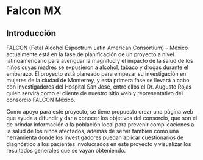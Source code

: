 # Falcon MX

## Introducción 
FALCON (Fetal Alcohol Espectrum Latin American Consortium) – México actualmente está en la fase de planificación de un proyecto a nivel latinoamericano para averiguar la magnitud y el impacto de la salud de los niños cuyas madres se expusieron a alcohol, tabaco y drogas durante el embarazo. El proyecto está planeado para empezar su investigación en mujeres de la ciudad de Monterrey, y esta primera fase se llevará a cabo con investigadores del Hospital San José, entre ellos el Dr. Augusto Rojas quien servirá como el cliente de nuestro sitio web y representativo del consorcio FALCON  México. 

Como apoyo para este proyecto, se tiene propuesto crear una página web que ayuda a difundir y dar a conocer los objetivos del consorcio, que son el de brindar información a la población local para prevenir complicaciones a la salud de los niños afectados, además de servir también como una herramienta donde los investigadores puedan aplicar cuestionarios de diagnóstico a los pacientes involucrados en este proyecto y visualizar los resultados generales que se vayan obteniendo.
